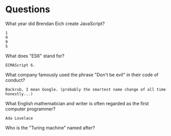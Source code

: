# Questions

What year did Brendan Eich create JavaScript?

```
1
9
9
5

```

What does "ES6" stand for?

```
ECMAScript 6.
```

What company famously used the phrase "Don't be evil" in their code of conduct?

```
Backrub, I mean Google. (probably the smartest name change of all time honestly...)
```

What English mathematician and writer is often regarded as the first computer programmer?

```
Ada Lovelace
```

Who is the "Turing machine" named after?

```

```
